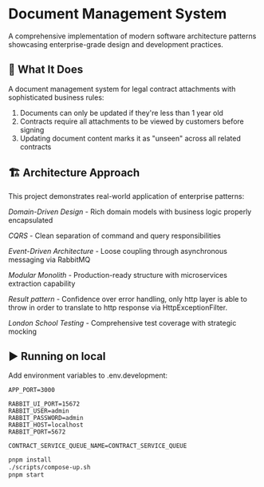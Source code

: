 # Document Management System
A comprehensive implementation of modern software architecture patterns showcasing enterprise-grade design and development practices.

## 🎯 What It Does
A document management system for legal contract attachments with sophisticated business rules:

1. Documents can only be updated if they're less than 1 year old
2. Contracts require all attachments to be viewed by customers before signing
3. Updating document content marks it as "unseen" across all related contracts

## 🏗️ Architecture Approach
This project demonstrates real-world application of enterprise patterns:

*Domain-Driven Design* - Rich domain models with business logic properly encapsulated

*CQRS* - Clean separation of command and query responsibilities

*Event-Driven Architecture* - Loose coupling through asynchronous messaging via RabbitMQ

*Modular Monolith* - Production-ready structure with microservices extraction capability

*Result pattern* - Confidence over error handling, only http layer is able to throw in order to translate to http response via HttpExceptionFilter.

*London School Testing* - Comprehensive test coverage with strategic mocking

## ▶️ Running on local
Add environment variables to .env.development:
```
APP_PORT=3000

RABBIT_UI_PORT=15672
RABBIT_USER=admin
RABBIT_PASSWORD=admin
RABBIT_HOST=localhost
RABBIT_PORT=5672

CONTRACT_SERVICE_QUEUE_NAME=CONTRACT_SERVICE_QUEUE
```

```bash
pnpm install
./scripts/compose-up.sh
pnpm start
```
